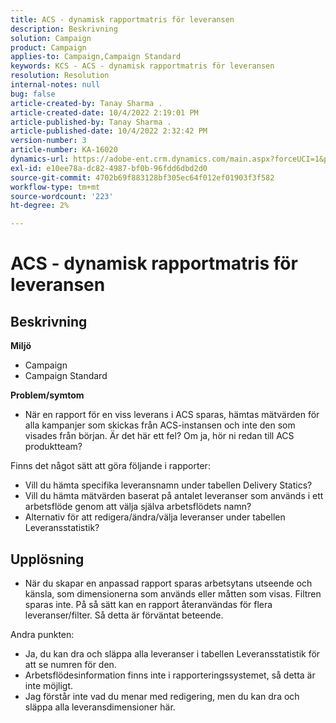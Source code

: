 ```yaml
---
title: ACS - dynamisk rapportmatris för leveransen
description: Beskrivning
solution: Campaign
product: Campaign
applies-to: Campaign,Campaign Standard
keywords: KCS - ACS - dynamisk rapportmatris för leveransen
resolution: Resolution
internal-notes: null
bug: false
article-created-by: Tanay Sharma .
article-created-date: 10/4/2022 2:19:01 PM
article-published-by: Tanay Sharma .
article-published-date: 10/4/2022 2:32:42 PM
version-number: 3
article-number: KA-16020
dynamics-url: https://adobe-ent.crm.dynamics.com/main.aspx?forceUCI=1&pagetype=entityrecord&etn=knowledgearticle&id=4296257c-ef43-ed11-bba2-0022480868ff
exl-id: e10ee78a-dc82-4987-bf0b-96fdd6dbd2d0
source-git-commit: 4702b69f883128bf305ec64f012ef01903f3f582
workflow-type: tm+mt
source-wordcount: '223'
ht-degree: 2%

---
```


# ACS - dynamisk rapportmatris för leveransen

## Beskrivning

<b>Miljö</b>
- Campaign
- Campaign Standard




<b>Problem/symtom</b>

- När en rapport för en viss leverans i ACS sparas, hämtas mätvärden för alla kampanjer som skickas från ACS-instansen och inte den som visades från början. Är det här ett fel? Om ja, hör ni redan till ACS produktteam?


Finns det något sätt att göra följande i rapporter:

- Vill du hämta specifika leveransnamn under tabellen Delivery Statics?
- Vill du hämta mätvärden baserat på antalet leveranser som används i ett arbetsflöde genom att välja själva arbetsflödets namn?
- Alternativ för att redigera/ändra/välja leveranser under tabellen Leveransstatistik?





## Upplösning


- När du skapar en anpassad rapport sparas arbetsytans utseende och känsla, som dimensionerna som används eller måtten som visas. Filtren sparas inte. På så sätt kan en rapport återanvändas för flera leveranser/filter. Så detta är förväntat beteende.


Andra punkten:



- Ja, du kan dra och släppa alla leveranser i tabellen Leveransstatistik för att se numren för den.
- Arbetsflödesinformation finns inte i rapporteringssystemet, så detta är inte möjligt.
- Jag förstår inte vad du menar med redigering, men du kan dra och släppa alla leveransdimensioner här.
